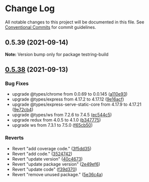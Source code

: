 # Change Log

All notable changes to this project will be documented in this file.
See [Conventional Commits](https://conventionalcommits.org) for commit guidelines.

## 0.5.39 (2021-09-14)

**Note:** Version bump only for package testring-build





## [0.5.38](https://github.com/ringcentral/testring/compare/v0.5.37...v0.5.38) (2021-09-13)


### Bug Fixes

* upgrade @types/chrome from 0.0.69 to 0.0.145 ([a110e93](https://github.com/ringcentral/testring/commit/a110e938e304dd953245ee285ec3da8d95b65d37))
* upgrade @types/express from 4.17.2 to 4.17.12 ([9e16acf](https://github.com/ringcentral/testring/commit/9e16acf938f34558ac195a06374c0ef06e2a8e7e))
* upgrade @types/express-serve-static-core from 4.17.9 to 4.17.21 ([9e72cb4](https://github.com/ringcentral/testring/commit/9e72cb494fd99fe0a51977f82b2525739d137f86))
* upgrade @types/ws from 7.2.6 to 7.4.5 ([ec544c5](https://github.com/ringcentral/testring/commit/ec544c5240f82edee26c12e16c9747e433b4f756))
* upgrade redux from 4.0.5 to 4.1.0 ([b347775](https://github.com/ringcentral/testring/commit/b3477752f27fd6c640e3781cd90585bc890bddb8))
* upgrade ws from 7.3.1 to 7.5.0 ([f65cb50](https://github.com/ringcentral/testring/commit/f65cb506860abe9148a484bd2cab6b9f17c3b530))


### Reverts

* Revert "add coverage code." ([3f5dd35](https://github.com/ringcentral/testring/commit/3f5dd35a724398a352c90c75e9da3191f0114386))
* Revert "add code." ([3524742](https://github.com/ringcentral/testring/commit/35247426d221e240cf74a475a91cc3c63e0e009f))
* Revert "update version" ([40c4673](https://github.com/ringcentral/testring/commit/40c46735c151c556261ee9b9f417a1449dbbe3b6))
* Revert "update package version" ([2e49ef6](https://github.com/ringcentral/testring/commit/2e49ef659c5d5058027ee6887e6da5627445e665))
* Revert "update code" ([f39d370](https://github.com/ringcentral/testring/commit/f39d3703127f2be59bed1e73aa49cf7884a43317))
* Revert "remove unused package." ([5e36c4a](https://github.com/ringcentral/testring/commit/5e36c4a5c55898ee14b0716eb06d5e85d6c8a815))
